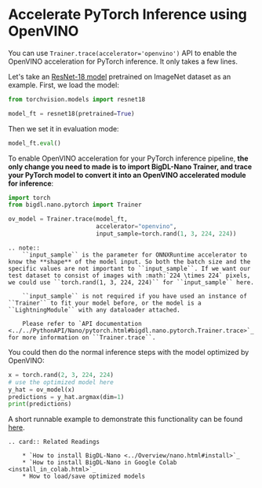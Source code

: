 # Accelerate PyTorch Inference using OpenVINO

You can use `Trainer.trace(accelerator='openvino')` API to enable the OpenVINO acceleration for PyTorch inference. It only takes a few lines.

Let's take an [ResNet-18 model](https://pytorch.org/vision/main/models/generated/torchvision.models.resnet18.html) pretrained on ImageNet dataset as an example. First, we load the model:

```python
from torchvision.models import resnet18

model_ft = resnet18(pretrained=True)
```

Then we set it in evaluation mode:
```python
model_ft.eval()
```

To enable OpenVINO acceleration for your PyTorch inference pipeline, **the only change you need to made is to import BigDL-Nano Trainer, and trace your PyTorch model to convert it into an OpenVINO accelerated module for inference**:
```python
import torch
from bigdl.nano.pytorch import Trainer

ov_model = Trainer.trace(model_ft,
                         accelerator="openvino",
                         input_sample=torch.rand(1, 3, 224, 224))
```
```eval_rst
.. note::
    ``input_sample`` is the parameter for ONNXRuntime accelerator to know the **shape** of the model input. So both the batch size and the specific values are not important to ``input_sample``. If we want our test dataset to consist of images with :math:`224 \times 224` pixels, we could use ``torch.rand(1, 3, 224, 224)`` for ``input_sample`` here.

    ``input_sample`` is not required if you have used an instance of ``Trainer`` to fit your model before, or the model is a ``LightningModule`` with any dataloader attached.

    Please refer to `API documentation <../../PythonAPI/Nano/pytorch.html#bigdl.nano.pytorch.Trainer.trace>`_ for more information on ``Trainer.trace``.
```

You could then do the normal inference steps with the model optimized by OpenVINO:

```python
x = torch.rand(2, 3, 224, 224)
# use the optimized model here
y_hat = ov_model(x)
predictions = y_hat.argmax(dim=1)
print(predictions)
```

A short runnable example to demonstrate this functionality can be found [here](https://github.com/intel-analytics/BigDL/blob/main/python/nano/tutorial/inference/pytorch/pytorch_inference_openvino.py).

```eval_rst
.. card:: Related Readings

    * `How to install BigDL-Nano <../Overview/nano.html#install>`_
    * `How to install BigDL-Nano in Google Colab <install_in_colab.html>`_
    * How to load/save optimized models
```